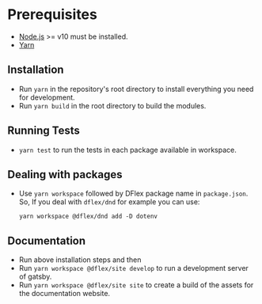 # Prerequisites

- [Node.js](https://nodejs.org/en/) >= v10 must be installed.
- [Yarn](https://classic.yarnpkg.com/en/docs/install)

## Installation

- Run `yarn` in the repository's root directory to install everything you need
  for development.
- Run `yarn build` in the root directory to build the modules.

## Running Tests

- `yarn test` to run the tests in each package available in workspace.

## Dealing with packages

- Use `yarn workspace` followed by DFlex package name in `package.json`.
  So, If you deal with `dflex/dnd` for example you can use:

  `yarn workspace @dflex/dnd add -D dotenv`

## Documentation

- Run above installation steps and then
- Run `yarn workspace @dflex/site develop` to run a development server of gatsby.
- Run `yarn workspace @dflex/site site` to create a build of the assets for the
  documentation website.
